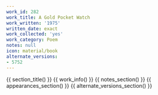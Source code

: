 ```yaml
---
work_id: 282
work_title: A Gold Pocket Watch
work_written: '1975'
written_date: exact
work_collected: 'yes'
work_category: Poem
notes: null
icon: material/book
alternate_versions:
- 5752
---
```


{{ section_title() }}
{{ work_info() }}
{{ notes_section() }}
{{ appearances_section() }}
{{ alternate_versions_section() }}